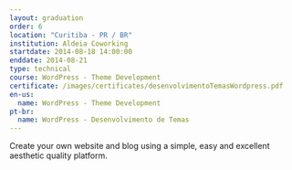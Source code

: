 ```yaml
---
layout: graduation
order: 6
location: "Curitiba - PR / BR"
institution: Aldeia Coworking
startdate: 2014-08-18 14:00:00
enddate: 2014-08-21
type: technical
course: WordPress - Theme Development
certificate: /images/certificates/desenvolvimentoTemasWordpress.pdf
en-us:
  name: WordPress - Theme Development
pt-br:
  name: WordPress - Desenvolvimento de Temas
---
```


Create your own website and blog using a simple, easy and excellent aesthetic quality platform.

